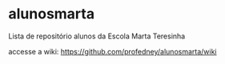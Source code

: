 # alunosmarta
Lista de repositório alunos da Escola Marta Teresinha

accesse a wiki:
https://github.com/profedney/alunosmarta/wiki

